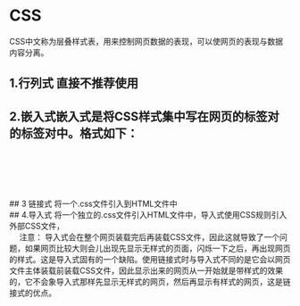 # CSS
CSS中文称为层叠样式表，用来控制网页数据的表现，可以使网页的表现与数据内容分离。<br>
## 1.行列式   直接不推荐使用<br>
## 2.嵌入式嵌入式是将CSS样式集中写在网页的<head></head>标签对的<style></style>标签对中。格式如下：<br>
<head><br>
    <meta charset="UTF-8"><br>
    <title>Title</title><br>
    <style><br>
        p{<br>
            background-color: #2b99ff;<br>
        }<br>
    </style><br>
</head><br>
## 3 链接式 将一个.css文件引入到HTML文件中
<link href="mystyle.css" rel="stylesheet" type="text/css"/><br>
## 4.导入式
 将一个独立的.css文件引入HTML文件中，导入式使用CSS规则引入外部CSS文件，<style>标记也是写在<head>标记中，使用的语法如下：<br>    
<style type="text/css"><br>
          @import"mystyle.css"; 此处要注意.css文件的路径<br>
</style><br>　
注意： 导入式会在整个网页装载完后再装载CSS文件，因此这就导致了一个问题，如果网页比较大则会儿出现先显示无样式的页面，闪烁一下之后，再出现网页的样式。这是导入式固有的一个缺陷。使用链接式时与导入式不同的是它会以网页文件主体装载前装载CSS文件，因此显示出来的网页从一开始就是带样式的效果的，它不会象导入式那样先显示无样式的网页，然后再显示有样式的网页，这是链接式的优点。<br>


